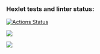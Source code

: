 ### Hexlet tests and linter status:
[![Actions Status](https://github.com/Iamlilfroggy/python-project-50/workflows/hexlet-check/badge.svg)](https://github.com/Iamlilfroggy/python-project-50/actions)

<a href="https://codeclimate.com/github/Iamlilfroggy/python-project-50/maintainability"><img src="https://api.codeclimate.com/v1/badges/afc1110a861309a62859/maintainability" /></a>

<a href="https://codeclimate.com/github/Iamlilfroggy/python-project-50/test_coverage"><img src="https://api.codeclimate.com/v1/badges/afc1110a861309a62859/test_coverage" /></a>